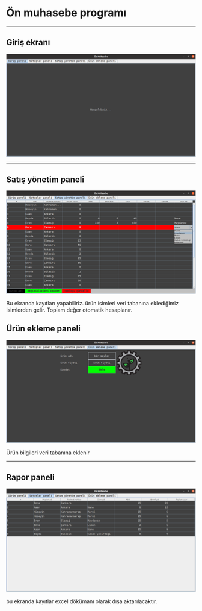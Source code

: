 # Ön muhasebe programı

---

## Giriş ekranı 
![giris_ekrani](ekran_goruntuleri/giris_ekrani.png)


---

## Satış yönetim paneli

![satis_yonetim](ekran_goruntuleri/satis_yonetim_sayfasi.png)

Bu ekranda kayıtları yapabiliriz. ürün isimleri veri tabanına eklediğimiz isimlerden gelir.
Toplam değer otomatik hesaplanır.

## Ürün ekleme paneli

![urun_ekleme](ekran_goruntuleri/urunEkleme.png)

Ürün bilgileri veri tabanına eklenir

---

## Rapor paneli

![onceki_satislar](ekran_goruntuleri/onceki_satislar.png)

bu ekranda kayıtlar excel dökümanı olarak dışa aktarılacaktır.